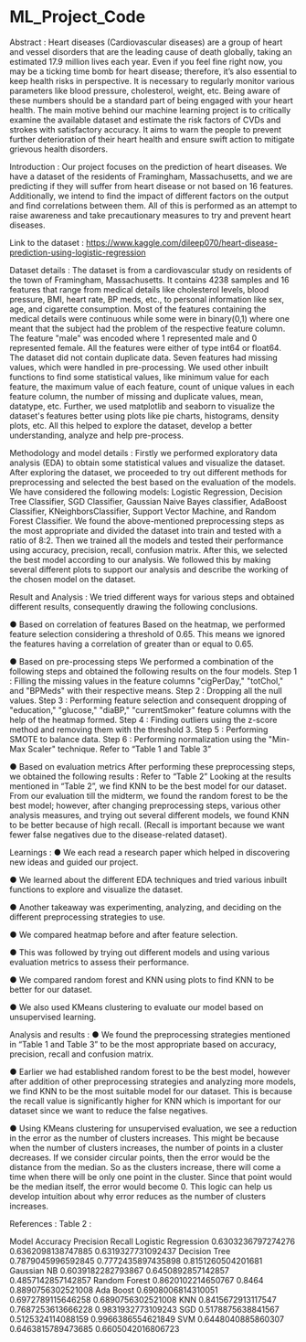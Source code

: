 # ML_Project_Code

Abstract :
Heart diseases (Cardiovascular diseases) are a group of heart and vessel disorders that are the leading cause of death globally, taking an estimated 17.9 million lives each year. Even if you feel fine right now, you may be a ticking time bomb for heart disease; therefore, it’s also essential to keep health risks in perspective. It is necessary to
regularly monitor various parameters like blood pressure, cholesterol, weight, etc. Being aware of these numbers should be a standard part of being engaged with your heart health. The main motive behind our machine learning project is to critically examine the available dataset and estimate the risk factors of CVDs and strokes with satisfactory accuracy. It aims to warn the people to prevent further deterioration of their heart health and ensure swift action to mitigate grievous health disorders.

Introduction :
Our project focuses on the prediction of heart diseases. We have a dataset of the residents of Framingham, Massachusetts, and we are predicting if they will suffer from heart disease or not based on 16 features. Additionally, we intend to find the impact of different factors on the output and find correlations between them. All of this is
performed as an attempt to raise awareness and take precautionary measures to try and prevent heart diseases.

Link to the dataset : https://www.kaggle.com/dileep070/heart-disease-prediction-using-logistic-regression

Dataset details : 
The dataset is from a cardiovascular study on residents of the town of Framingham, Massachusetts. It contains 4238 samples and 16 features that range from medical details like
cholesterol levels, blood pressure, BMI, heart rate, BP meds, etc., to personal information like sex, age, and cigarette consumption. Most of the features containing the medical
details were continuous while some were in binary(0,1) where one meant that the subject had the problem of the respective feature column. The feature "male" was encoded where 1 represented male and 0 represented female. All the features were either of type int64 or float64. The dataset did not contain duplicate data. Seven features had missing values, which were handled in pre-processing. We used other inbuilt functions to find some statistical values, like minimum value for each feature, the maximum value of each feature, count of unique values in each feature column, the number of missing and duplicate values, mean, datatype, etc. Further, we used matplotlib and seaborn to visualize the dataset's features better using plots like pie charts, histograms, density plots, etc. All this helped to explore the dataset, develop a better understanding, analyze and help pre-process.

Methodology and model details :
Firstly we performed exploratory data analysis (EDA) to obtain some statistical values and visualize the dataset. After exploring the dataset, we proceeded to try out different methods for preprocessing and selected the best based on the evaluation of the models. We have considered the following models: Logistic Regression, Decision Tree Classifier, SGD Classifier, Gaussian Naive Bayes classifier, AdaBoost Classifier, KNeighborsClassifier, Support Vector Machine, and Random Forest Classifier. We found the above-mentioned
preprocessing steps as the most appropriate and divided the dataset into train and tested with a ratio of 8:2. Then we trained all the models and tested their performance using
accuracy, precision, recall, confusion matrix. After this, we selected the best model according to our analysis. We followed this by making several different plots to support our analysis and describe the working of the chosen model on the dataset.

Result and Analysis :
We tried different ways for various steps and
obtained different results, consequently
drawing the following conclusions.

● Based on correlation of features
  Based on the heatmap, we performed feature selection considering a threshold of 0.65. This means we ignored the features having a correlation of greater than or equal to 0.65.
  
● Based on pre-processing steps
  We performed a combination of the following steps and obtained the following results on the four models.
  Step 1 :
  Filling the missing values in the feature columns "cigPerDay," "totChol," and "BPMeds" with their respective means.
  Step 2 :
  Dropping all the null values.
  Step 3 :
  Performing feature selection and consequent dropping of "education," "glucose," "diaBP," "currentSmoker" feature columns with the help of the heatmap formed.
  Step 4 :
  Finding outliers using the z-score method and removing them with the threshold 3.
  Step 5 :
  Performing SMOTE to balance data.
  Step 6 :
  Performing normalization using the "Min-Max Scaler" technique.
  Refer to “Table 1 and Table 3”

● Based on evaluation metrics
  After performing these preprocessing steps, we obtained the following results :
  Refer to “Table 2”
  Looking at the results mentioned in “Table 2”, we find KNN to be the best model for our dataset. From our evaluation till the midterm, we found the random forest to be the       best model; however, after changing preprocessing steps, various other analysis measures, and trying out several different models, we found KNN to be better because of high     recall. (Recall is important because we want fewer false negatives due to the disease-related dataset).
  
 Learnings :
● We each read a research paper which helped in discovering new ideas and guided our project.
  
● We learned about the different EDA techniques and tried various inbuilt functions to explore and visualize the dataset.
  
● Another takeaway was experimenting, analyzing, and deciding on the different preprocessing strategies to use.
  
● We compared heatmap before and after feature selection.
  
● This was followed by trying out different models and using various evaluation metrics to assess their performance.
  
● We compared random forest and KNN using plots to find KNN to be better for our dataset.
  
● We also used KMeans clustering to evaluate our model based on unsupervised learning.
  
 Analysis and results :
 ● We found the preprocessing strategies mentioned in “Table 1 and Table 3” to be the most appropriate based on accuracy, precision, recall and confusion matrix.
  
● Earlier we had established random forest to be the best model, however after addition of other preprocessing strategies and analyzing more models, we find KNN to be the most     suitable model for our dataset. This is because the recall value is significantly higher for KNN which is important for our dataset since we want to reduce the false             negatives.

● Using KMeans clustering for unsupervised evaluation, we see a reduction in the error as the number of clusters increases. This might be because when the number of clusters       increases, the number of points in a cluster decreases. If we consider circular points, then the error would be the distance from the median. So as the clusters increase,       there will come a time when there will be only one point in the cluster. Since that point would be the median itself, the error would become 0. This logic can help us develop   intuition about why error reduces as the number of clusters increases.

References :
Table 2 :

Model                         Accuracy                        Precision                     Recall
Logistic Regression       0.6303236797274276              0.6362098138747885          0.6319327731092437
Decision Tree             0.7879045996592845              0.7772435897435898          0.8151260504201681
Gaussian NB               0.6039182282793867              0.6450892857142857          0.4857142857142857
Random Forest             0.8620102214650767              0.8464                      0.8890756302521008
Ada Boost                 0.6908006814310051              0.6972789115646258          0.6890756302521008
KNN                       0.8415672913117547              0.7687253613666228          0.9831932773109243
SGD                       0.5178875638841567              0.5125324114088159          0.9966386554621849
SVM                       0.6448040885860307              0.6463815789473685          0.6605042016806723
